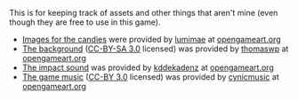 This is for keeping track of assets and other things that aren't mine (even though they are free to use in this game).

* [Images for the candies][candy-img] were provided by [lumimae][lumimae] at [opengameart.org][opengameart]
* [The background][background] ([CC-BY-SA 3.0][CC-by-sa-3.0] licensed) was provided by [thomaswp] at [opengameart.org][opengameart]
* [The impact sound][impact] was provided by [kddekadenz][kddekadenz] at [opengameart.org][opengameart]
* [The game music][gamemusic] ([CC-BY 3.0][CC-by-3.0] licensed) was provided by [cynicmusic][cynicmusic] at [opengameart.org][opengameart]

[candy-img]: http://opengameart.org/content/candy-pack-1
[lumimae]: http://opengameart.org/users/lumimae
[opengameart]: http://opengameart.org
[background]: http://opengameart.org/content/tiling-background-pack-ground
[thomaswp]: http://opengameart.org/users/thomaswp
[CC-by-sa-3.0]: http://creativecommons.org/licenses/by-sa/3.0/
[CC-by-3.0]: http://creativecommons.org/licenses/by/3.0/
[impact]: http://opengameart.org/content/break-pumpkin
[kddekadenz]: http://opengameart.org/users/kddekadenz
[gamemusic]: http://opengameart.org/content/battle-theme-a
[cynicmusic]: http://opengameart.org/users/cynicmusic
